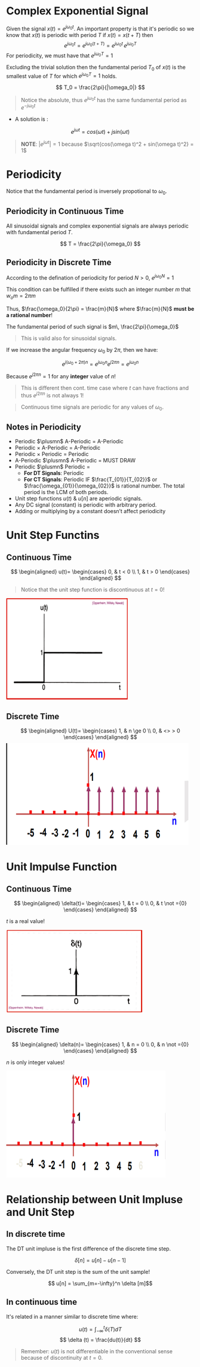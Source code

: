 # Complex Exponential Signal
Given the signal $x(t) = e^{j\omega_0 t}$. An important property is that it's periodic so we know that $x(t)$ is periodic with period $T$ if $x(t) = x(t+T)$ then
$$e^{j\omega_0 t} = e^{j\omega_0 (t+T)} = e^{j\omega_0 t} \, e^{j\omega_0 T}$$
For periodicity, we must have that $e^{j\omega_0 T} = 1$

Excluding the trivial solution then the fundamental period $T_0$ of $x(t)$ is the smallest value of $T$ for which $e^{j\omega_0 T} = 1$ holds.

$$ T_0 = \frac{2\pi}{|\omega_0|} $$
> Notice the absolute, thus $e^{j\omega_0 t}$ has the same fundamental period as $e^{-j\omega_0 t}$

- A solution is : 
  
$$ e^{j\omega t} = cos(\omega t) + jsin(\omega t)$$ 

> **NOTE**: $|e^{j\omega t}| = 1$ because $\sqrt{cos(\omega t)^2 + sin(\omega t)^2} = 1$

# Periodicity
Notice that the fundamental period is inversely propotional to $\omega_0$.

## Periodicity in Continuous Time
All sinusoidal signals and complex exponential signals are always periodic with fundamental period $T$.

$$ T = \frac{2\pi}{\omega_0} $$

## Periodicity in Discrete Time
According to the defination of periodicity for period $N > 0$, $e^{j\omega_0 N} = 1$

This condition can be fulfilled if there exists such an integer number $m$ that $w_o m = 2\pi m$

Thus, $\frac{\omega_0}{2\pi} = \frac{m}{N}$ where $\frac{m}{N}$ **must be a rational number**!

The fundamental period of such signal is $m\, \frac{2\pi}{\omega_0}$

> This is valid also for sinusoidal signals.

If we increase the angular frequency $\omega_0$ by $2\pi$, then we have: 
    
$$ e^{j(\omega_0 + 2\pi)n} = e^{j\omega_0 n} e^{j2\pi n} = e^{j\omega_0 n}$$

Because $e^{j2\pi n} = 1$ for any **integer** value of $n$!

> This is different then cont. time case where $t$ can have fractions and thus $e^{j2\pi n}$ is not always 1!

> Continuous time signals are periodic for any values of $\omega_0$.

## Notes in Periodicity
- Periodic $\plusmn$ A-Periodic = A-Periodic
- Periodic $\times$ A-Periodic = A-Periodic
- Periodic $\times$ Periodic = Periodic
- A-Periodic $\plusmn$ A-Periodic = MUST DRAW
- Periodic $\plusmn$ Periodic = 
  - **For DT Signals**: Periodic
  - **For CT Signals**: Periodic IF $\frac{T_{01}}{T_{02}}$ or $\frac{\omega_{01}}{\omega_{02}}$ is rational number. The total period is the LCM of both periods.
- Unit step functions $u(t)$ & $u[n]$ are aperiodic signals.
- Any DC signal (constant) is periodic with arbitrary period.
- Adding or multiplying by a constant doesn’t affect periodicity

# Unit Step Functins
## Continuous Time
$$
\begin{aligned}
    u(t)=
    \begin{cases}
      0, & t < 0 \\
      1, & t > 0
    \end{cases}
\end{aligned}
$$

> Notice that the unit step function is discontinuous at $t = 0$!

![picture 3](assets/lecture1-unitstep_cont.png)  


## Discrete Time
$$
\begin{aligned}
    U(t)=
    \begin{cases}
      1, & n \ge 0 \\
      0, & <> > 0
    \end{cases}
\end{aligned}
$$
![picture 4](assets/lecture1-unitstep_disc.png)  

# Unit Impulse Function
## Continuous Time
$$
\begin{aligned}
    \delta(t)=
    \begin{cases}
      1, & t = 0 \\
      0, & t \not ={0}
    \end{cases}
\end{aligned}
$$

$t$ is a real value!

![picture 5](assets/lecture1-unit_impulse_cont.png)  

## Discrete Time
$$
\begin{aligned}
    \delta(n)=
    \begin{cases}
      1, & n = 0 \\
      0, & n \not ={0}
    \end{cases}
\end{aligned}
$$

$n$ is only integer values!

![picture 6](assets/lecture1-unit_impulse_disc.png)  

# Relationship between Unit Impluse and Unit Step

## In discrete time
The DT unit impluse is the first difference of the discrete time step.

$$ \delta [n] = u[n] - u[n-1]$$

Conversely, the DT unit step is the sum of the unit sample!

$$ u[n] = \sum_{m=-\infty}^n \delta [m]$$

## In continuous time
It's related in a manner similar to discrete time where: 

$$ u(t) = \int_{-\infty}^t \delta(T) dT$$
$$ \delta (t) = \frac{du(t)}{dt} $$

>   Remember: $u(t)$ is not differentiable in the conventional sense because of discontinuity at $t = 0$.

